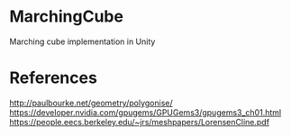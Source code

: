 # MarchingCube
Marching cube implementation in Unity

# References

http://paulbourke.net/geometry/polygonise/
https://developer.nvidia.com/gpugems/GPUGems3/gpugems3_ch01.html
https://people.eecs.berkeley.edu/~jrs/meshpapers/LorensenCline.pdf

